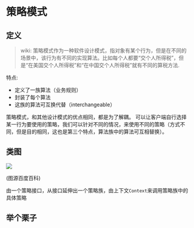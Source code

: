 # 策略模式

## 定义

> wiki: 策略模式作为一种软件设计模式，指对象有某个行为，但是在不同的场景中，该行为有不同的实现算法。比如每个人都要“交个人所得税”，但是“在美国交个人所得税”和“在中国交个人所得税”就有不同的算税方法.

特点:
 - 定义了一族算法（业务规则）
 - 封装了每个算法
 - 这族的算法可互换代替（interchangeable）

策略模式，和其他设计模式的优点相同，都是为了解耦。 可以让客户端自行选择某一行为要使用的策略，我们可以针对不同的情况，来使用不同的策略（方式不同，但是目的相同，这也是第三个特点，算法族中的算法可互相替换）。

## 类图

![](https://gss1.bdstatic.com/-vo3dSag_xI4khGkpoWK1HF6hhy/baike/c0%3Dbaike72%2C5%2C5%2C72%2C24/sign=3c1919f176094b36cf9f13bfc2a517bc/5366d0160924ab189a9f061935fae6cd7b890b16.jpg)

(图源百度百科)

由一个策略接口，从接口延伸出一个策略族，由上下文`Context`来调用策略族中的具体策略

## 举个栗子

